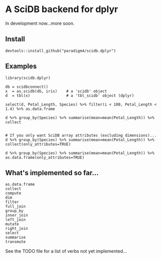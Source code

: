 # A SciDB backend for dplyr

In development now...more soon.

## Install

```{r}
devtools::install_github("paradigm4/scidb.dplyr")
```

## Examples

```{r}
library(scidb.dplyr)

db = scidbconnect()
x  = as.scidb(db, iris)    # a 'scidb' object
d  = tbl(x)                # a 'tbl_scidb' object (dplyr)

select(d, Petal_Length, Species) %>% filter(i < 100, Petal_Length < 1.4) %>% as.data.frame

d %>% group_by(Species) %>% summarise(mean=mean(Petal_Length)) %>% collect


# If you only want SciDB array attributes (excluding dimensions)...
d %>% group_by(Species) %>% summarise(mean=mean(Petal_Length)) %>% collect(only_attributes=TRUE)

d %>% group_by(Species) %>% summarise(mean=mean(Petal_Length)) %>% as.data.frame(only_attributes=TRUE)
```

## What's implemented so far...

```
as.data.frame
collect
compute
dim
filter
full_join
group_by
inner_join
left_join
mutate
right_join
select
summarise
transmute
```

See the TODO file for a list of verbs not yet implemented...
